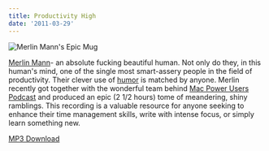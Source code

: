 ```yaml
---
title: Productivity High
date: '2011-03-29'
---
```


![Merlin Mann's Epic Mug][1]

[Merlin Mann][2]- an absolute fucking beautiful human.
Not only do they, in this human's mind, one of the single most
smart-assery people in the field of productivity.
Their clever use of [humor][3] is matched by anyone.
Merlin recently got together
with the wonderful team behind
[Mac Power Users Podcast][4] and produced an epic (2 1/2 hours) tome of meandering,
shiny ramblings.
This recording is a valuable resource for anyone seeking to enhance their time management skills,
write with intense focus, or simply learn something new.


[MP3 Download][5]

[1]: http://c522735.r35.cf2.rackcdn.com/merlin-mann.jpeg
[2]: http://www.merlinmann.com/
[3]: http://twitter.com/hotdogsladies
[4]: http://macpowerusers.com/2011/03/mpu-046-workflows-with-merlin-mann-ii/
[5]: http://www.relay.fm/mpu/46
